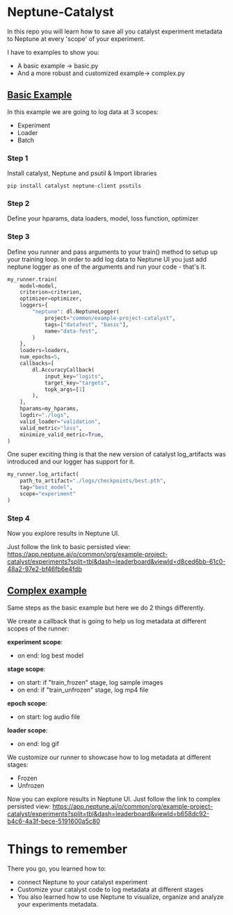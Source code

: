 # Neptune-Catalyst


In this repo you will learn how to save all you catalyst experiment metadata to Neptune at every 'scope' of your experiment.

I have to examples to show you:
 - A basic example -> basic.py
 - And a more robust and customized example-> complex.py


## [Basic Example](https://github.com/Blaizzy/Neptune-Catalyst/blob/master/basic.py)

In this example we are going to log data at 3 scopes:
  - Experiment 
  - Loader 
  - Batch
  
### Step 1

Install catalyst, Neptune and psutil & Import libraries 

`pip install catalyst neptune-client psutils`

### Step 2 
Define your hparams, data loaders, model, loss function, optimizer 


### Step 3 
Define you runner and pass arguments to your train() method to setup up your training loop. 
In order to add log data to Neptune UI you just add neptune logger as one of the arguments and run your code - that's it.
```python
my_runner.train(
    model=model,
    criterion=criterion,
    optimizer=optimizer,
    loggers={
        "neptune": dl.NeptuneLogger(
            project="common/example-project-catalyst",
            tags=["datafest", "basic"],
            name="data-fest",
        )
    },
    loaders=loaders,
    num_epochs=5,
    callbacks=[
        dl.AccuracyCallback(
            input_key="logits",
            target_key="targets",
            topk_args=[1]
        ),
    ],
    hparams=my_hparams,
    logdir="./logs",
    valid_loader="validation",
    valid_metric="loss",
    minimize_valid_metric=True,
)
```


One super exciting thing is that the new version of catalyst log_artifacts was introduced and our logger has support for it.

```python
my_runner.log_artifact(
    path_to_artifact="./logs/checkpoints/best.pth",
    tag="best_model",
    scope="experiment"
)
```

### Step 4
Now you explore results in Neptune UI.

Just follow the link to basic persisted view: https://app.neptune.ai/o/common/org/example-project-catalyst/experiments?split=tbl&dash=leaderboard&viewId=d8ced6bb-61c0-48a2-97e2-bf46fb6e4fdb

## [Complex example](https://github.com/Blaizzy/Neptune-Catalyst/blob/master/complex.py)
Same steps as the basic example but here we do 2 things differently.

We create a callback that is going to help us log metadata at different scopes of the runner:

**experiment scope**:
 - on end: log best model

**stage scope**:
 - on start: if "train_frozen" stage, log sample images
 - on end: if "train_unfrozen" stage, log mp4 file

**epoch scope**:
 - on start: log audio file

**loader scope**:
 - on end: log gif


We customize our runner to showcase how to log metadata at different stages:
 - Frozen
 - Unfrozen



Now you can explore results in Neptune UI.
Just follow the link to complex persisted view:
https://app.neptune.ai/o/common/org/example-project-catalyst/experiments?split=tbl&dash=leaderboard&viewId=b658dc92-b4c6-4a3f-bece-5191600a5c80
	
# Things to remember
There you go, you learned how to:

 - connect Neptune to your catalyst experiment 
 - Customize your catalyst code to log metadata at different stages
 - You also learned how to use Neptune to visualize, organize and analyze your experiments metadata.
